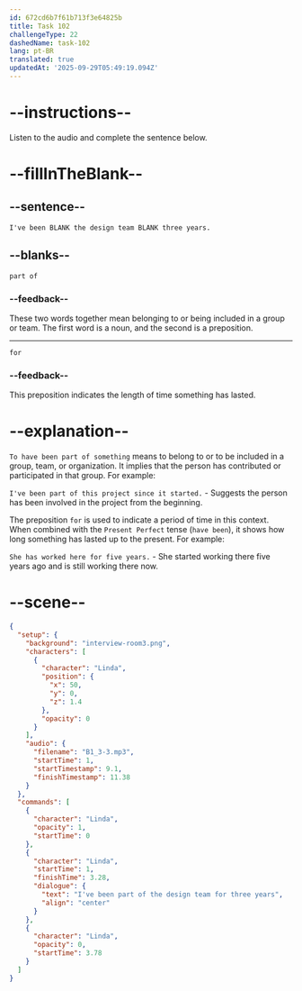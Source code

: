 ```yaml
---
id: 672cd6b7f61b713f3e64825b
title: Task 102
challengeType: 22
dashedName: task-102
lang: pt-BR
translated: true
updatedAt: '2025-09-29T05:49:19.094Z'
---
```


<!-- (audio) Linda: I've been part of the design team for three years. -->

# --instructions--

Listen to the audio and complete the sentence below.

# --fillInTheBlank--

## --sentence--

`I've been BLANK the design team BLANK three years.`

## --blanks--

`part of`

### --feedback--

These two words together mean belonging to or being included in a group or team. The first word is a noun, and the second is a preposition.

---

`for`

### --feedback--

This preposition indicates the length of time something has lasted.

# --explanation--

`To have been part of something` means to belong to or to be included in a group, team, or organization. It implies that the person has contributed or participated in that group. For example:

`I've been part of this project since it started.` - Suggests the person has been involved in the project from the beginning.

The preposition `for` is used to indicate a period of time in this context. When combined with the `Present Perfect` tense (`have been`), it shows how long something has lasted up to the present. For example:

`She has worked here for five years.` - She started working there five years ago and is still working there now.

# --scene--

```json
{
  "setup": {
    "background": "interview-room3.png",
    "characters": [
      {
        "character": "Linda",
        "position": {
          "x": 50,
          "y": 0,
          "z": 1.4
        },
        "opacity": 0
      }
    ],
    "audio": {
      "filename": "B1_3-3.mp3",
      "startTime": 1,
      "startTimestamp": 9.1,
      "finishTimestamp": 11.38
    }
  },
  "commands": [
    {
      "character": "Linda",
      "opacity": 1,
      "startTime": 0
    },
    {
      "character": "Linda",
      "startTime": 1,
      "finishTime": 3.28,
      "dialogue": {
        "text": "I've been part of the design team for three years",
        "align": "center"
      }
    },
    {
      "character": "Linda",
      "opacity": 0,
      "startTime": 3.78
    }
  ]
}
```
